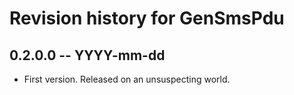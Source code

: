 # Revision history for GenSmsPdu

## 0.2.0.0 -- YYYY-mm-dd

* First version. Released on an unsuspecting world.
